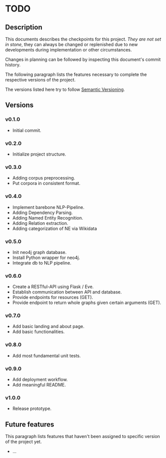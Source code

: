 # TODO

## Description

This documents describes the checkpoints for this project. *They are not set
in stone*, they can always be changed or replenished due to new developments
during implementation or other circumstances.

Changes in planning can be followed by inspecting this document's commit history.

The following paragraph lists the features necessary to complete the
respective versions of the project.

The versions listed here try to follow [Semantic Versioning](http://semver.or). 

## Versions

### v0.1.0

* Initial commit.

### v0.2.0

* Initialize project structure.

### v0.3.0

* Adding corpus preprocessing.
* Put corpora in consistent format.

### v0.4.0

* Implement barebone NLP-Pipeline.
* Adding Dependency Parsing.
* Adding Named Entity Recognition.
* Adding Relation extraction.
* Adding categorization of NE via Wikidata

### v0.5.0

* Init neo4j graph database.
* Install Python wrapper for neo4j.
* Integrate db to NLP pipeline.

### v0.6.0

* Create a RESTful-API using Flask / Eve.
* Establish communication between API and database.
* Provide endpoints for resources (GET).
* Provide endpoint to return whole graphs given certain arguments (GET).

### v0.7.0

* Add basic landing and about page.
* Add basic functionalities.

### v0.8.0

* Add most fundamental unit tests.

### v0.9.0

* Add deployment workflow.
* Add meaningful README.

### v1.0.0

* Release prototype.

## Future features

This paragraph lists features that haven't been assigned to specific version
of the project yet.

* ...